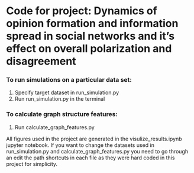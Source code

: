 # Code for project: Dynamics of opinion formation and information spread in social networks and it’s effect on overall polarization and disagreement

### To run simulations on a particular data set:

1. Specify target dataset in run_simulation.py
2. Run run_simulation.py in the terminal

### To calculate graph structure features:

1. Run calculate_graph_features.py



All figures used in the project are generated in the visulize_results.ipynb jupyter notebook. If you want to change the datasets used in run_simulation.py and calculate_graph_features.py you need to go through an edit the path shortcuts in each file as they were hard coded in this project for simplicity.
